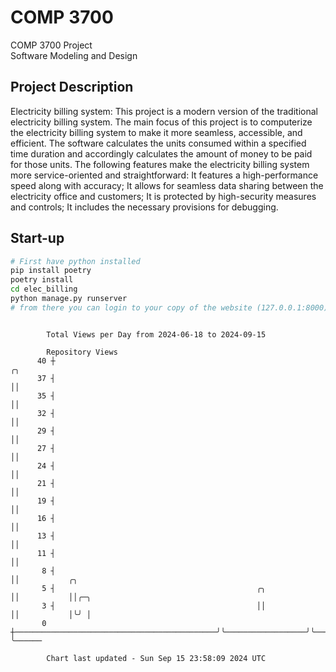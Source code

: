 # COMP 3700
COMP 3700 Project  
Software Modeling and Design
## Project Description
Electricity billing system: This project is a modern version of the traditional electricity billing system. The main focus of this project is to computerize the electricity billing system to make it more seamless, accessible, and efficient. The software calculates the units consumed within a specified time duration and accordingly calculates the amount of money to be paid for those units. The following features make the electricity billing system more service-oriented and straightforward: It features a high-performance speed along with accuracy; It allows for seamless data sharing between the electricity office and customers; It is protected by high-security measures and controls; It includes the necessary provisions for debugging.

## Start-up
```bash
# First have python installed
pip install poetry
poetry install
cd elec_billing
python manage.py runserver
# from there you can login to your copy of the website (127.0.0.1:8000), default creds are admin/admin
```

```

        Total Views per Day from 2024-06-18 to 2024-09-15

        Repository Views
      40 ┼                                                                 ╭╮
      37 ┤                                                                 ││
      35 ┤                                                                 ││
      32 ┤                                                                 ││
      29 ┤                                                                 ││
      27 ┤                                                                 ││
      24 ┤                                                                 ││
      21 ┤                                                                 ││
      19 ┤                                                                 ││
      16 ┤                                                                 ││
      13 ┤                                                                 ││
      11 ┤                                                                 ││
       8 ┤                                                                 ││           ╭╮
       5 ┤                                             ╭╮                  ││           ││╭─╮
       3 ┤                                             ││                  ││           │╰╯ │
       0 ┼─────────────────────────────────────────────╯╰──────────────────╯╰───────────╯   ╰──────

        Chart last updated - Sun Sep 15 23:58:09 2024 UTC
        
```
